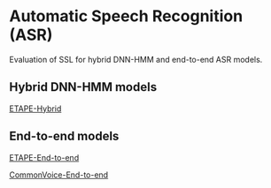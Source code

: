 # Automatic Speech Recognition (ASR)
Evaluation of SSL for hybrid DNN-HMM and end-to-end ASR models.


## Hybrid DNN-HMM models
[ETAPE-Hybrid](https://github.com/LeBenchmark/NeurIPS2021/tree/main/ASR/ETAPE-Hybrid)


## End-to-end models

[ETAPE-End-to-end](https://github.com/LeBenchmark/NeurIPS2021/tree/main/ASR/ETAPE)

[CommonVoice-End-to-end](https://github.com/LeBenchmark/NeurIPS2021/tree/main/ASR/CommonVoice)
